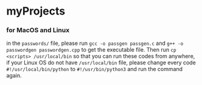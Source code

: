 # myProjects

### for MacOS and Linux

in the `passwords/` file, please run `gcc -o passgen passgen.c` and `g++ -o passwordgen passwordgen.cpp` to get the executable file. Then run `cp <scripts> /usr/local/bin` so that you can run these codes from anywhere, if your Linux OS do not have `/usr/local/bin` file, please change every code `#!/usr/local/bin/python` to `#!/usr/bin/python3` and run the  command again.
